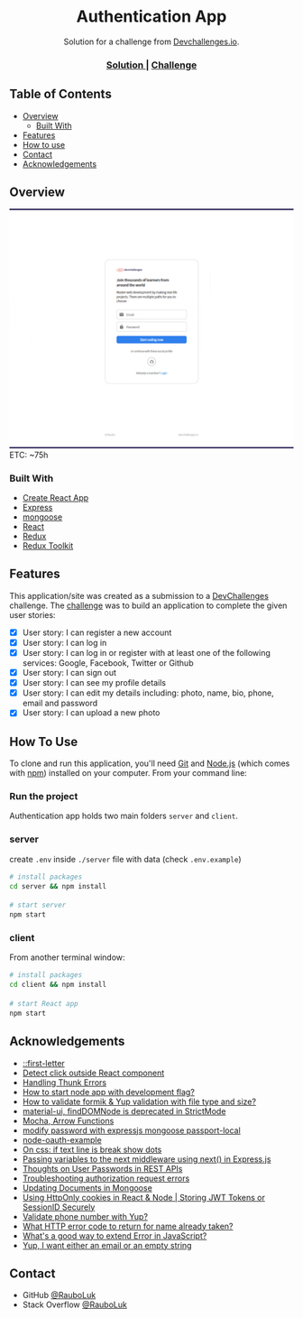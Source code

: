 <h1 align="center">Authentication App</h1>

<div align="center">
   Solution for a challenge from  <a href="http://devchallenges.io" target="_blank">Devchallenges.io</a>.
</div>

<div align="center">
  <h3>
    <!-- <a href="https://{your-demo-link.your-domain}">
      Demo
    </a>
    <span> | </span> -->
    <a href="https://github.com/RauboLuk/Authentication-App">
      Solution
    </a>
    <span> | </span>
    <a href="https://devchallenges.io/challenges/N1fvBjQfhlkctmwj1tnw">
      Challenge
    </a>
  </h3>
</div>

<!-- TABLE OF CONTENTS -->

## Table of Contents

- [Overview](#overview)
  - [Built With](#built-with)
- [Features](#features)
- [How to use](#how-to-use)
- [Contact](#contact)
- [Acknowledgements](#acknowledgements)

<!-- OVERVIEW -->

## Overview

![screenshot](./assets/authapp0.gif)
ETC: ~75h

### Built With

- [Create React App](https://create-react-app.dev/)
- [Express](https://expressjs.com/)
- [mongoose](https://mongoosejs.com/)
- [React](https://reactjs.org/)
- [Redux](https://redux.js.org/)
- [Redux Toolkit](https://redux-toolkit.js.org/)
<!-- - [axiox](https://axios-http.com/)
- [bcrypt](https://www.npmjs.com/package/bcrypt)
- [cookie-parser](https://www.npmjs.com/package/cookie-parser)
- [cors](https://www.npmjs.com/package/cors)
- [Chance](https://chancejs.com/)
- [cross-env](https://www.npmjs.com/package/cross-env)
- [Cypress](https://www.cypress.io/)
- [dotenv](https://www.npmjs.com/package/dotenv)
- [express-fileupload](https://www.npmjs.com/package/express-fileupload)
- [Jest](https://jestjs.io/)
- [jsonwebtoken](https://www.npmjs.com/package/jsonwebtoken)
- [nodemon](https://www.npmjs.com/package/nodemon)
- [React Hook Form](https://react-hook-form.com/)
- [React Router](https://reactrouter.com/)
- [supertest](https://www.npmjs.com/package/supertest)
- [yup](https://www.npmjs.com/package/yup) -->

## Features

This application/site was created as a submission to a [DevChallenges](https://devchallenges.io/challenges) challenge. The [challenge](https://devchallenges.io/challenges/N1fvBjQfhlkctmwj1tnw) was to build an application to complete the given user stories:

- [x] User story: I can register a new account
- [x] User story: I can log in
- [x] User story: I can log in or register with at least one of the following services: Google, Facebook, Twitter or Github
- [x] User story: I can sign out
- [x] User story: I can see my profile details
- [x] User story: I can edit my details including: photo, name, bio, phone, email and password
- [x] User story: I can upload a new photo

## How To Use

<!-- Example: -->

To clone and run this application, you'll need [Git](https://git-scm.com) and [Node.js](https://nodejs.org/en/download/) (which comes with [npm](http://npmjs.com)) installed on your computer. From your command line:

### Run the project

Authentication app holds two main folders `server` and `client`.

### server

create `.env` inside `./server` file with data (check `.env.example`)

```bash
# install packages
cd server && npm install

# start server
npm start
```

### client

From another terminal window:

```bash
# install packages
cd client && npm install

# start React app
npm start
```

## Acknowledgements

<!-- This section should list any articles or add-ons/plugins that helps you to complete the project. This is optional but it will help you in the future. For example -->

- [::first-letter](https://css-tricks.com/almanac/selectors/f/first-letter/)
- [Detect click outside React component](https://stackoverflow.com/a/59913572)
- [Handling Thunk Errors](https://redux-toolkit.js.org/api/createAsyncThunk#handling-thunk-errors)
- [How to start node app with development flag?](https://stackoverflow.com/a/53187835)
- [How to validate formik & Yup validation with file type and size?](https://github.com/formium/formik/issues/926#issuecomment-782733058)
- [material-ui, findDOMNode is deprecated in StrictMode](https://github.com/mui-org/material-ui/issues/13394)
- [Mocha, Arrow Functions](https://mochajs.org/#arrow-functions)
- [modify password with expressjs mongoose passport-local](https://stackoverflow.com/a/23969661)
- [node-oauth-example](https://github.com/sohamkamani/node-oauth-example/blob/master/index.js)
- [On css: if text line is break show dots](https://stackoverflow.com/a/17868554)
- [Passing variables to the next middleware using next() in Express.js](https://stackoverflow.com/a/38355597)
- [Thoughts on User Passwords in REST APIs](https://thecodebarbarian.com/thoughts-on-user-passwords-in-rest-apis)
- [Troubleshooting authorization request errors](https://docs.github.com/en/developers/apps/troubleshooting-authorization-request-errors)
- [Updating Documents in Mongoose](https://masteringjs.io/tutorials/mongoose/update)
- [Using HttpOnly cookies in React & Node | Storing JWT Tokens or SessionID Securely](https://youtu.be/a5Krfkfl9MM)
- [Validate phone number with Yup?](https://stackoverflow.com/questions/52483260/validate-phone-number-with-yup#comment110678061_53210158)
- [What HTTP error code to return for name already taken?](https://stackoverflow.com/a/24079327)
- [What's a good way to extend Error in JavaScript?](https://stackoverflow.com/a/32750746)
- [Yup, I want either an email or an empty string](https://github.com/jquense/yup/issues/58#issuecomment-231746266)
<!-- - [https://github.com/reduxjs/redux-toolkit/issues/520#issuecomment-699456947](https://github.com/reduxjs/redux-toolkit/issues/520#issuecomment-699456947) -->

## Contact

- GitHub [@RauboLuk](https://github.com/RauboLuk)
- Stack Overflow [@RauboLuk](https://stackoverflow.com/users/9185799/rauboluk)
